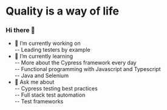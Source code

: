# Quality is a way of life
### Hi there 👋
- 🔭 I’m currently working on  
-- Leading testers by example
- 🌱 I’m currently learning  
-- More about the Cypress framework every day   
-- Functional programming with Javascript and Typescript  
-- Java and Selenium
- 💬 Ask me about  
-- Cypress testing best practices  
-- Full stack test automation  
-- Test frameworks  

<!--
**JimHinson/JimHinson** is a ✨ _special_ ✨ repository because its `README.md` (this file) appears on your GitHub profile.

Here are some ideas to get you started:

- 🤔 I’m looking for help with ...
- 📫 How to reach me: ...
- 😄 Pronouns: ...
- ⚡ Fun fact: ...
-->
